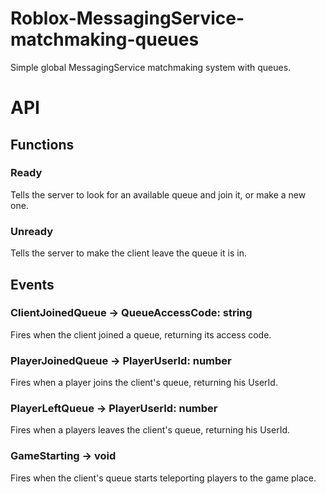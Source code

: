 
# Roblox-MessagingService-matchmaking-queues

Simple global MessagingService matchmaking system with queues.


# API

## Functions

### Ready

Tells the server to look for an available queue and join it, or make a new one.

### Unready

Tells the server to make the client leave the queue it is in.

## Events

### ClientJoinedQueue -> QueueAccessCode: string

Fires when the client joined a queue, returning its access code.


### PlayerJoinedQueue -> PlayerUserId: number

Fires when a player joins the client's queue, returning his UserId.

### PlayerLeftQueue -> PlayerUserId: number

Fires when a players leaves the client's queue, returning his UserId.

### GameStarting -> void

Fires when the client's queue starts teleporting players to the game place.
